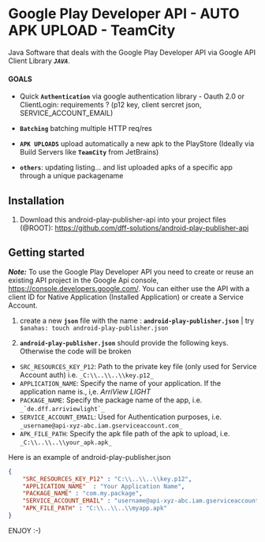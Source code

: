 # Google Play Developer API - AUTO APK UPLOAD - TeamCity
Java Software that deals with the Google Play Developer API via Google API Client Library **_`JAVA`_**.

#### GOALS

- Quick **`Authentication`** via google authentication library - Oauth 2.0 or ClientLogin: requirements ?
(p12 key, client sercret json, SERVICE_ACCOUNT_EMAIL)
- **`Batching`** batching multiple HTTP req/res
- **`APK UPLOADS`** upload automatically a new apk to the PlayStore (Ideally via Build Servers like **`TeamCity`** 
from JetBrains)

- **`others`**: updating listing... and list uploaded apks of a specific app through a unique packagename

## Installation

1. Download this android-play-publisher-api into your project files (@ROOT): 
https://github.com/dff-solutions/android-play-publisher-api

## Getting started

_**Note:**_ To use the Google Play Developer API you need to create or reuse an existing API project in the
            Google Api console, https://console.developers.google.com/. You can either use the API with a client
            ID for Native Application (Installed Application) or create a Service Account.

1. create a new **`json`** file with the name : **`android-play-publisher.json`** | try   ``` $anahas: touch android-play-publisher.json```

2. **`android-play-publisher.json`** should provide the following keys. Otherwise the code will be broken

+ `SRC_RESOURCES_KEY_P12`: Path to the private key file (only used for Service Account auth) i.e. `_C:\\..\\..\\key.p12_`
+ `APPLICATION_NAME`: Specify the name of your application. If the application name is., i,e. _ArriView LIGHT_
+ `PACKAGE_NAME`: Specify the package name of the app, i.e. ``_`de.dff.arriviewlight`_``
+ `SERVICE_ACCOUNT_EMAIL`: Used for Authentication purposes, i.e. `_username@api-xyz-abc.iam.gserviceaccount.com_`
+ `APK_FILE_PATH`: Specify the apk file path of the apk to upload, i.e. `_C:\\..\\..\\your_apk.apk_`


Here is an example of android-play-publisher.json

```json
{
    "SRC_RESOURCES_KEY_P12" : "C:\\..\\..\\key.p12",
    "APPLICATION_NAME"  : "Your Application Name",
    "PACKAGE_NAME" : "com.my.package",
    "SERVICE_ACCOUNT_EMAIL" : "username@api-xyz-abc.iam.gserviceaccount.com",
    "APK_FILE_PATH" : "C:\\..\\..\\myapp.apk"
}
```

> 
ENJOY :-)

